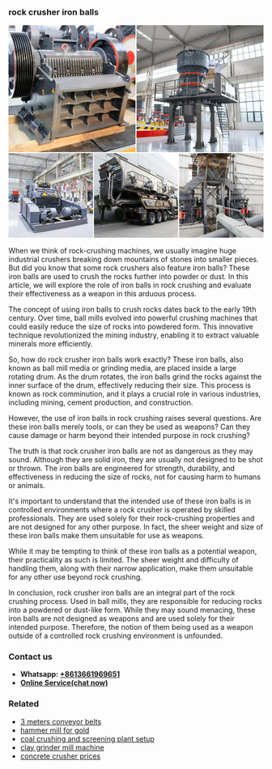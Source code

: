 <h3>rock crusher iron balls</h3><img src='1708587274.jpg' alt=''><p>When we think of rock-crushing machines, we usually imagine huge industrial crushers breaking down mountains of stones into smaller pieces. But did you know that some rock crushers also feature iron balls? These iron balls are used to crush the rocks further into powder or dust. In this article, we will explore the role of iron balls in rock crushing and evaluate their effectiveness as a weapon in this arduous process.</p><p>The concept of using iron balls to crush rocks dates back to the early 19th century. Over time, ball mills evolved into powerful crushing machines that could easily reduce the size of rocks into powdered form. This innovative technique revolutionized the mining industry, enabling it to extract valuable minerals more efficiently.</p><p>So, how do rock crusher iron balls work exactly? These iron balls, also known as ball mill media or grinding media, are placed inside a large rotating drum. As the drum rotates, the iron balls grind the rocks against the inner surface of the drum, effectively reducing their size. This process is known as rock comminution, and it plays a crucial role in various industries, including mining, cement production, and construction.</p><p>However, the use of iron balls in rock crushing raises several questions. Are these iron balls merely tools, or can they be used as weapons? Can they cause damage or harm beyond their intended purpose in rock crushing?</p><p>The truth is that rock crusher iron balls are not as dangerous as they may sound. Although they are solid iron, they are usually not designed to be shot or thrown. The iron balls are engineered for strength, durability, and effectiveness in reducing the size of rocks, not for causing harm to humans or animals.</p><p>It's important to understand that the intended use of these iron balls is in controlled environments where a rock crusher is operated by skilled professionals. They are used solely for their rock-crushing properties and are not designed for any other purpose. In fact, the sheer weight and size of these iron balls make them unsuitable for use as weapons.</p><p>While it may be tempting to think of these iron balls as a potential weapon, their practicality as such is limited. The sheer weight and difficulty of handling them, along with their narrow application, make them unsuitable for any other use beyond rock crushing.</p><p>In conclusion, rock crusher iron balls are an integral part of the rock crushing process. Used in ball mills, they are responsible for reducing rocks into a powdered or dust-like form. While they may sound menacing, these iron balls are not designed as weapons and are used solely for their intended purpose. Therefore, the notion of them being used as a weapon outside of a controlled rock crushing environment is unfounded.</p><h3>Contact us</h3><ul><li><strong>Whatsapp:&nbsp;<a href="https://wa.me/8613661969651">+8613661969651</a></strong></li><li><a href="https://swt.shibang-china.com/?git&amp;zhl&amp;rock crusher iron balls"><strong>Online Service(chat now)</strong></a></li></ul><h3>Related</h3><ul><li><a href='3 meters conveyor belts.md'>3 meters conveyor belts</a></li><li><a href='hammer mill for gold.md'>hammer mill for gold</a></li><li><a href='coal crushing and screening plant setup.md'>coal crushing and screening plant setup</a></li><li><a href='clay grinder mill machine.md'>clay grinder mill machine</a></li><li><a href='concrete crusher prices.md'>concrete crusher prices</a></li></ul>